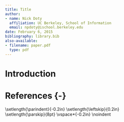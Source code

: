 ```yaml
---
title: Title
author: 
- name: Nick Doty
  affiliation: UC Berkeley, School of Information
  email: npdoty@ischool.berkeley.edu
date: February 6, 2015
bibliography: library.bib
also-available:
- filename: paper.pdf
  type: pdf
---
```


# Introduction


# References {-}

<!-- -->
\setlength{\parindent}{-0.2in} \setlength{\leftskip}{0.2in} \setlength{\parskip}{8pt} \vspace*{-0.2in} \noindent
